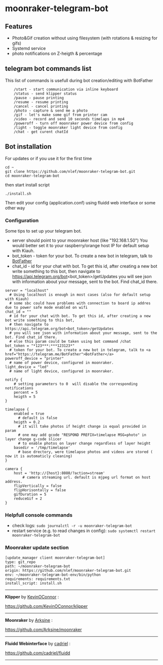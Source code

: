 # moonraker-telegram-bot

## Features
- Photo&Gif creation without using filesystem (with rotations & resizing for gifs)
- Systemd service
- photo notifications on Z-heigth & percentage

## telegram bot commands list
This list of commands is usefull during bot creation/editing with BotFather
```
    /start - start communication via inline keyboard 
    /status - send klipper status
    /pause - pause printing
    /resume - resume printing
    /cancel - cancel printing
    /photo - capture & send me a photo
    /gif - let's make some gif from printer cam
    /video - record and send 10 seconds timelaps in mp4
    /poweroff - turn off moonraker power device from config
    /light - toggle moonraker light device from config
    /chat - get curent chatId
```

## Bot installation

For updates or if you use it for the first time
```
cd ~
git clone https://github.com/nlef/moonraker-telegram-bot.git
cd moonraker-telegram-bot
```
then start install script
```
./install.sh
```

Then edit your config (application.conf) using fluidd web interface or some other way

### Configuration
Some tips to set up your telegram bot.
- server should point to your moonraker host (like "192.168.1.50") You would better set it to your raspberry/orange host IP for default setup with Kiauh.
- bot_token - token for your bot. To create a new bot in telegram, talk to <a href="https://telegram.me/BotFather">BotFather</a>
- chat_id - id for your chat with bot. To get this id, after creating a new bot write something to this bot, then navigate to https://api.telegram.org/bot<bot_token>/getUpdates
  you will see json with information about your message, sent to the bot. Find chat_id there.
```
server = "localhost"
  # Using localhost is enough in most cases (also for default setup with Kiauh)
  # some sbc could have problems with connection to board ip addres due to power safe mode enabled on wifi
chat_id = ""
  # id for your chat with bot. To get this id, after creating a new bot write something to this bot,
  # then navigate to https://api.telegram.org/bot<bot_token>/getUpdates
  # you will see json with information about your message, sent to the bot. Find chat_id there.
  # else this param could be taken using bot command /chat
bot_token = "*123***:***123123*"
  # token for your bot. To create a new bot in telegram, talk to <a href="https://telegram.me/BotFather">BotFather</a>
poweroff_device = "printer"
  # name of power device, configured in moonraker.
light_device = "led"
  # name of light device, configured in moonraker.

notify {
    # setting parameters to 0  will disable the corresponding notifications 
    percent = 5
    heigth = 5
}

timelapse {
    enabled = true
      # default is false
    heigth = 0.2
      # it will take photos if height change is equal provided in param
      # one may add gcode "RESPOND PREFIX=timelapse MSG=photo" in layer change g-code slicer
      # to enable photos on layer change regardless of layer height
    basedir = '/tmp/timelapse'
      # base drectory, were timelapse photos and videos are stored ( now it is automaticly cleaning) 
}

camera {
    host = 'http://{host}:8080/?action=stream'
        # camera streaming url. default is mjpeg url format on host address.
    flipVertically = false
    flipHorisontally = false
    gifDuration = 5
    reduceGif = 2
}
```


### Helpfull console commands
- check logs: ```sudo journalctl -r -u moonraker-telegram-bot```
- restart service (e.g. to read changes in config): ```sudo systemctl restart moonraker-telegram-bot```

### Moonraker update section
```
[update_manager client moonraker-telegram-bot]
type: git_repo
path: ~/moonraker-telegram-bot
origin: https://github.com/nlef/moonraker-telegram-bot.git
env: ~/moonraker-telegram-bot-env/bin/python
requirements: requirements.txt
install_script: install.sh
```

---

**Klipper** by [KevinOConnor](https://github.com/KevinOConnor) :

https://github.com/KevinOConnor/klipper

---


**Moonraker** by [Arksine](https://github.com/Arksine) :

https://github.com/Arksine/moonraker

---

**Fluidd Webinterface** by [cadriel](https://github.com/cadriel) :

https://github.com/cadriel/fluidd

---